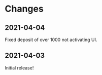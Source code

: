 # Changes

## 2021-04-04

Fixed deposit of over 1000 not activating UI.

## 2021-04-03

Initial release!

